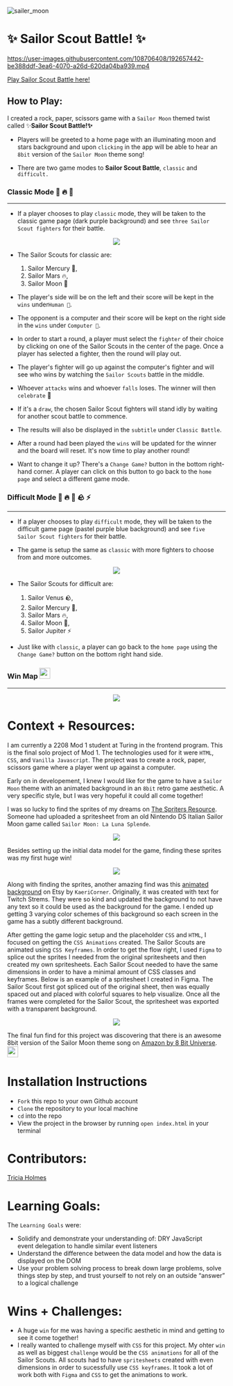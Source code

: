 ![sailer_moon](https://user-images.githubusercontent.com/108706408/192653625-95d62b30-ba38-495a-8ad5-02355e8c2fdc.gif) 
# ✨ Sailor Scout Battle! ✨


https://user-images.githubusercontent.com/108706408/192657442-be388ddf-3ea6-4070-a26d-620da04ba939.mp4

[Play Sailor Scout Battle here!](https://tricia-holmes.github.io/rock-paper-scissors/)

## How to Play: 

I created a rock, paper, scissors game with a `Sailor Moon` themed twist called ✨**Sailor Scout Battle!✨**

- Players will be greeted to a home page with an illuminating moon and stars background and upon  `clicking` in the app will be able to hear an `8bit` version of the `Sailor Moon` theme song!

- There are two game modes to **Sailor Scout Battle**, `classic` and `difficult.`

### Classic Mode 🌊 🔥 🌙
___

- If a player chooses to play `classic` mode, they will be taken to the classic game page (dark purple background) and see `three Sailor Scout fighters` for their battle. 

<p align="center">
<img src="https://user-images.githubusercontent.com/108706408/192675579-d342965e-020a-4978-a4be-c4c32c1fc318.png" />
</p>


- The Sailor Scouts for classic are:

    1. Sailor Mercury 🌊, 
    1. Sailor Mars 🔥, 
    1. Sailor Moon 🌙
    

- The player's side will be on the left and their score will be kept in the `wins` under`Human 🌙`. 

- The opponent is a computer and their score will be kept on the right side in the `wins` under `Computer 👾`. 

- In order to start a round, a player must select the `fighter` of their choice by clicking on one of the Sailor Scouts in the center of the page. Once a player has selected a fighter, then the round will play out. 

- The player's fighter will go up against the computer's fighter and will see who wins by watching the `Sailor Scouts` battle in the middle. 

- Whoever `attacks` wins and whoever `falls` loses. The winner will then `celebrate` 🎉 

- If it's a `draw`, the chosen Sailor Scout fighters will stand idly by waiting for another scout battle to commence. 

- The results will also be displayed in the `subtitle` under `Classic Battle`.

- After a round had been played the `wins` will be updated for the winner and the board will reset. It's now time to play another round!

- Want to change it up? There's a `Change Game?` button in the bottom right-hand corner. A player can click on this button to go back to the `home page` and select a different game mode.

### Difficult Mode 🌊 🔥 🌙 🪨 ⚡️
___

- If a player chooses to play `difficult` mode, they will be taken to the difficult game page (pastel purple blue background) and see `five Sailor Scout fighters` for their battle. 

- The game is setup the same as `classic` with more fighters to choose from and more outcomes.

<p align="center">
<img src="https://user-images.githubusercontent.com/108706408/192675479-8526ef86-aef6-4455-a415-fe82533ab616.png" />
</p>


- The Sailor Scouts for difficult are:

    1. Sailor Venus 🪨, 
    1. Sailor Mercury 🌊, 
    1. Sailor Mars 🔥, 
    1. Sailor Moon 🌙, 
    1. Sailor Jupiter ⚡️

- Just like with `classic`, a player can go back to the `home page` using the `Change Game?` button on the bottom right hand side.

### Win Map <img src="https://user-images.githubusercontent.com/108706408/192685203-ae70ae42-9218-48b0-92ce-de5c912b17f4.gif" width="25" height="25"/>
___ 
<p align="center">
<img src="https://user-images.githubusercontent.com/108706408/192673918-56f07c16-98de-488a-8e18-8185dc4a4c1e.png" />
</p>

# Context + Resources:

I am currently a 2208 Mod 1 student at Turing in the frontend program. This is the final solo project of Mod 1. The technologies used for it were `HTML`, `CSS`, and `Vanilla Javascript`. The project was to create a rock, paper, scissors game where a player went up against a computer. 

Early on in developement, I knew I would like for the game to have a `Sailor Moon` theme with an animated background in an `8bit` retro game aesthetic. A very specific style, but I was very hopeful it could all come together!

I was so lucky to find the sprites of my dreams on [The Spriters Resource](https://www.spriters-resource.com/ds_dsi/sailormoonlalunasplende/). Someone had uploaded a spritesheet from an old Nintendo DS Italian Sailor Moon game called `Sailor Moon: La Luna Splende`. 

<p align="center">
<img src="https://user-images.githubusercontent.com/108706408/192678748-28d28885-86ef-4598-a966-9c6dab77f8f8.jpeg" />
</p>


Besides setting up the initial data model for the game, finding these sprites was my first huge win!

<p align="center">
<img src="https://user-images.githubusercontent.com/108706408/192687395-974893f1-1544-4e01-890d-c9bb989c647e.png" />
</p>

Along with finding the sprites, another amazing find was this [animated background](https://www.etsy.com/listing/1274934700/pixel-starry-sky-screen-animated-screen?click_key=778c1fffd2c97c08de1061b7180ab3d7b579e5a8%3A1274934700&click_sum=82335c9b&ref=shop_home_recs_6) on Etsy by `KaeriCorner`. Originally, it was created with text for Twitch Strems. They were so kind and updated the background to not have any text so it could be used as the background for the game. I ended up getting 3 varying color schemes of this background so each screen in the game has a subtly different background.


After getting the game logic setup and the placeholder `CSS` and `HTML`, I focused on getting the `CSS Animations` created. The Sailor Scouts are animated using `CSS Keyframes`. In order to get the flow right, I used `Figma` to splice out the sprites I needed from the original spritesheets and then created my own spritesheets. Each Sailor Scout needed to have the same dimensions in order to have a minimal amount of CSS classes and keyframes. Below is an example of a spritesheet I created in Figma. The Sailor Scout first got spliced out of the original sheet, then was equally spaced out and placed with colorful squares to help visualize. Once all the frames were completed for the Sailor Scout, the spritesheet was exported with a transparent background. 

<p align="center">
<img src="https://user-images.githubusercontent.com/108706408/192682609-726dcfc8-0236-4918-916a-e3177983900d.png" />
</p>

The final fun find for this project was discovering that there is an awesome 8bit version of the Sailor Moon theme song on [Amazon by 8 Bit Universe](https://www.amazon.com/Sailor-Moon-Theme-Bit-Version/dp/B01HC4MOPU). <img src="https://user-images.githubusercontent.com/108706408/192684763-842f336b-a941-47b1-b0c2-6dc1e11f3ad7.gif" width="25" height="25"/>


# Installation Instructions

- `Fork` this repo to your own Github account
- `Clone` the repository to your local machine
- `cd` into the repo
- View the project in the browser by running `open index.html` in your terminal

# Contributors:
[Tricia Holmes](https://github.com/tricia-holmes)

# Learning Goals:

The `Learning Goals` were: 
- Solidify and demonstrate your understanding of:
    DRY JavaScript    
    event delegation to handle similar event listeners
- Understand the difference between the data model and how the data is displayed on the DOM
- Use your problem solving process to break down large problems, solve things step by step, and trust yourself to not rely on an outside “answer” to a logical challenge

# Wins + Challenges:
- A huge `win` for me was having a specific aesthetic in mind and getting to see it come together!
- I really wanted to challenge myself with `CSS` for this project. My ohter `win` as well as biggest `challenge` would be the `CSS animations` for all of the Sailor Scouts. All scouts had to have `spritesheets` created with even dimensions in order to sucessfully use `CSS keyframes`. It took a lot of work both with `Figma` and `CSS` to get the animations to work. 
